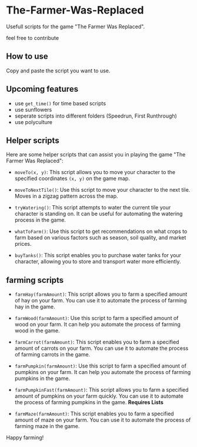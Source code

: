 # The-Farmer-Was-Replaced
Usefull scripts for the game "The Farmer Was Replaced".

feel free to contribute

## How to use
Copy and paste the script you want to use.

## Upcoming features
- use `get_time()` for time based scripts
- use sunflowers
- seperate scripts into different folders (Speedrun, First Runthrough)
- use polyculture

## Helper scripts
Here are some helper scripts that can assist you in playing the game "The Farmer Was Replaced":

- `moveTo(x, y)`: This script allows you to move your character to the specified coordinates `(x, y)` on the game map.

- `moveToNextTile()`: Use this script to move your character to the next tile. Moves in a zigzag pattern across the map.

- `tryWatering()`: This script attempts to water the current tile your character is standing on. It can be useful for automating the watering process in the game.

- `whatToFarm()`: Use this script to get recommendations on what crops to farm based on various factors such as season, soil quality, and market prices.

- `buyTanks()`: This script enables you to purchase water tanks for your character, allowing you to store and transport water more efficiently.


## farming scripts

- `farmHay(farmAmount)`: This script allows you to farm a specified amount of hay on your farm. You can use it to automate the process of farming hay in the game.

- `farmWood(farmAmount)`: Use this script to farm a specified amount of wood on your farm. It can help you automate the process of farming wood in the game.

- `farmCarrot(farmAmount)`: This script enables you to farm a specified amount of carrots on your farm. You can use it to automate the process of farming carrots in the game.

- `farmPumpkin(farmAmount)`: Use this script to farm a specified amount of pumpkins on your farm. It can help you automate the process of farming pumpkins in the game.

- `farmPumpkinFast(farmAmount)`: This script allows you to farm a specified amount of pumpkins on your farm quickly. You can use it to automate the process of farming pumpkins in the game. **Requires Lists**

- `farmMaze(farmAmount)`: This script enables you to farm a specified amount of maze on your farm. You can use it to automate the process of farming maze in the game.

Happy farming!
